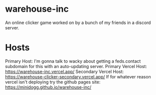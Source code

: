 # warehouse-inc
An online clicker game worked on by a bunch of my friends in a discord server.

# Hosts
Primary Host: I'm gonna talk to wacky about getting a feds.contact subdomain for this with an auto-updating server.
Primary Vercel Host: https://warehouse-inc.vercel.app/
Secondary Vercel Host: https://warehouse-clicker-secondary.vercel.app/
If for whatever reason vercel isn't deploying try the github pages site: https://minidogg.github.io/warehouse-inc/
